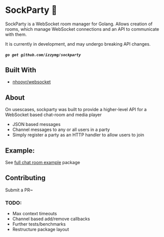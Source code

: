 # SockParty 💬

SockParty is a WebSocket room manager for Golang. Allows creation of rooms, which manage WebSocket connections and an API to communicate with them.

It is currently in development, and may undergo breaking API changes.

##### `go get github.com/izzymg/sockparty`

## Built With

* [nhooyr/websocket](https://github.com/nhooyr/websocket)

## About

On usescases, sockparty was built to provide a higher-level API for a WebSocket based chat-room and media player

* JSON based messages
* Channel messages to any or all users in a party
* Simply register a party as an HTTP handler to allow users to join

## Example:

See [full chat room example](/example) package

## Contributing

Submit a PR~


### TODO:
* Max context timeouts
* Channel based add/remove callbacks
* Further tests/benchmarks
* Restructure package layout